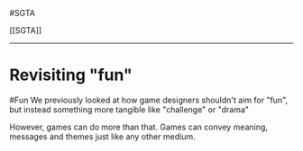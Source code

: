 #SGTA 

[[SGTA]]

---
# Revisiting "fun"
#Fun 
We previously looked at how game designers shouldn't aim for "fun", but instead something more tangible like "challenge" or "drama"

However, games can do more than that. Games can convey meaning, messages and themes just like any other medium.

